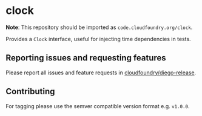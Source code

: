 # clock

**Note**: This repository should be imported as `code.cloudfoundry.org/clock`.

Provides a `Clock` interface, useful for injecting time dependencies in tests.

## Reporting issues and requesting features

Please report all issues and feature requests in [cloudfoundry/diego-release](https://github.com/cloudfoundry/diego-release/issues).

## Contributing

For tagging please use the semver compatible version format e.g. `v1.0.0`.
